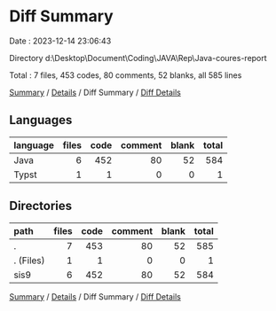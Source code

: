 # Diff Summary

Date : 2023-12-14 23:06:43

Directory d:\\Desktop\\Document\\Coding\\JAVA\\Rep\\Java-coures-report

Total : 7 files,  453 codes, 80 comments, 52 blanks, all 585 lines

[Summary](results.md) / [Details](details.md) / Diff Summary / [Diff Details](diff-details.md)

## Languages
| language | files | code | comment | blank | total |
| :--- | ---: | ---: | ---: | ---: | ---: |
| Java | 6 | 452 | 80 | 52 | 584 |
| Typst | 1 | 1 | 0 | 0 | 1 |

## Directories
| path | files | code | comment | blank | total |
| :--- | ---: | ---: | ---: | ---: | ---: |
| . | 7 | 453 | 80 | 52 | 585 |
| . (Files) | 1 | 1 | 0 | 0 | 1 |
| sis9 | 6 | 452 | 80 | 52 | 584 |

[Summary](results.md) / [Details](details.md) / Diff Summary / [Diff Details](diff-details.md)